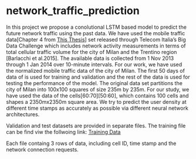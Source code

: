 # network_traffic_prediction
In this project we propose a conolutional LSTM based model to predict the future network traffic using the past data. We have used the mobile traffic data[Chapter 4 from [This Thesis](https://doi.org/10.25417/uic.21516519.v1)] set released through Telecom Italia’s Big Data Challenge which includes network activity measurements in terms of total cellular traffic volume for the city of Milan and the Trentino region [Barlacchi et al.2015]. The available data is collected from 1 Nov 2013 through 1 Jan 2014 over 10-minute intervals. For our work, we have used the normalized mobile traffic data of the city of Milan. The first 50 days of data of is used for training and validation and the rest of the data is used for testing the performance of the model. The original data set partitions the city of Milan into 100x100 squares of size 235m by 235m. For our study, we have used the data of the cells[60:70][50:60], which contains 100 cells and shapes a 2350mx2350m square area. We try to predict the user density at different time stamps as accurately as possible via different neural network architectures.

Validation and test datasets are provided in separate files. The training file can be find viw the follwoing link:
[Training Data](https://drive.google.com/file/d/1YEOXfZgFGn3AhPFxiC2PfjXW0qMNtjaq/view?usp=share_link)

Each file containg 3 rows of data, including cell ID, time stamp and the network connection requests.
